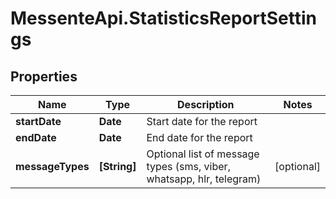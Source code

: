 # MessenteApi.StatisticsReportSettings

## Properties
Name | Type | Description | Notes
------------ | ------------- | ------------- | -------------
**startDate** | **Date** | Start date for the report | 
**endDate** | **Date** | End date for the report | 
**messageTypes** | **[String]** | Optional list of message types (sms, viber, whatsapp, hlr, telegram) | [optional] 


